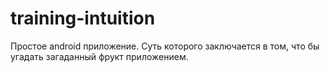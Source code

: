 # training-intuition
Простое android приложение. Суть которого заключается в том, что бы угадать загаданный фрукт приложением.
